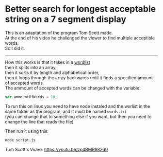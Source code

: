 # Better search for longest acceptable string on a 7 segment display

This is an adaptation of the program Tom Scott made.    
At the end of his video he challenged the viewer to find multiple acceptible words.    
So I did it.    

---

How this works is that it takes in a [wordlist](https://github.com/dwyl/english-words/blob/master/words.txt)    
then it splits into an array,    
then it sorts it by length and alphabetical order,    
then it loops through the array backwards until it finds a specified amount of accepted words.    
The ammount of accepted words can be changed with the variable:    
```js
var ammountOfWords = 10;
```

To run this on linux you need to have node instaled and the worlist in the same folder as the program, and it must be named `words.txt`  
(you can change that to something else if you want, but then you need to change the line that reads the file)  

Then run it using this:
```sh
node script.js
```

Tom Scott's Video: https://youtu.be/zp4BMR88260
